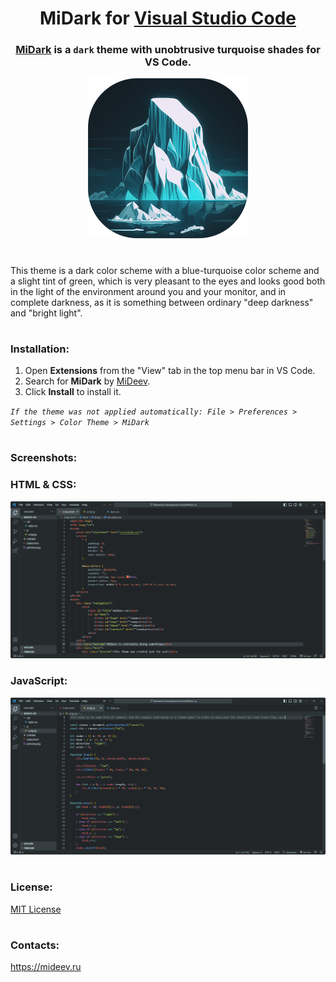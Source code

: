 <div align="center">

# **MiDark** for [Visual Studio Code]

### [MiDark] is a `dark` theme with unobtrusive turquoise shades for VS Code.

![logo](https://raw.githubusercontent.com/MiDeev/midark-vscode-theme/main/screenshots/theme_icon_256.png)

#

</div>

This theme is a dark color scheme with a blue-turquoise color scheme and a slight tint of green, which is very pleasant to the eyes and looks good both in the light of the environment around you and your monitor, and in complete darkness, as it is something between ordinary "deep darkness" and "bright light".

#

### **Installation**:

1. Open **Extensions** from the "View" tab in the top menu bar in VS Code.
2. Search for **MiDark** by <ins>MiDeev</ins>.
3. Click **Install** to install it.

*`If the theme was not applied automatically: File > Preferences > Settings > Color Theme > MiDark`*

#

### **Screenshots**:

### **HTML & CSS**:
![screenshot: html](https://raw.githubusercontent.com/MiDeev/midark-vscode-theme/main/screenshots/html_css_preview.png)

### **JavaScript**:
![screenshot: javascript](https://raw.githubusercontent.com/MiDeev/midark-vscode-theme/main/screenshots/javascript_preview.png)

#

### **License**:

[MIT License]

[Visual Studio Code]:https://code.visualstudio.com/
[MiDark]:https://marketplace.visualstudio.com/items?itemName=MiDeev.midark-vscode-theme
[MIT License]:https://github.com/MiDeev/midark-vscode-theme/blob/main/LICENSE
 
 #

 ### **Contacts**: 

 https://mideev.ru